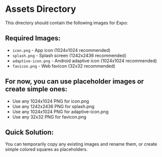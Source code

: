 # Assets Directory

This directory should contain the following images for Expo:

## Required Images:
- `icon.png` - App icon (1024x1024 recommended)
- `splash.png` - Splash screen (1242x2436 recommended)
- `adaptive-icon.png` - Android adaptive icon (1024x1024 recommended)
- `favicon.png` - Web favicon (32x32 recommended)

## For now, you can use placeholder images or create simple ones:
- Use any 1024x1024 PNG for icon.png
- Use any 1242x2436 PNG for splash.png
- Use any 1024x1024 PNG for adaptive-icon.png
- Use any 32x32 PNG for favicon.png

## Quick Solution:
You can temporarily copy any existing images and rename them, or create simple colored squares as placeholders.
